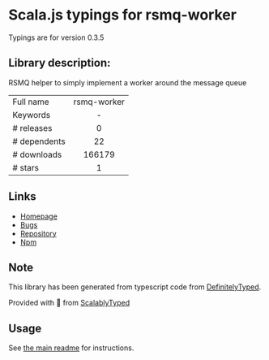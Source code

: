 
# Scala.js typings for rsmq-worker

Typings are for version 0.3.5

## Library description:
RSMQ helper to simply implement a worker around the message queue

|                    |                 |
| ------------------ | :-------------: |
| Full name          | rsmq-worker |
| Keywords           | - |
| # releases         | 0 |
| # dependents       | 22 |
| # downloads        | 166179 |
| # stars            | 1 |

## Links
- [Homepage](https://github.com/mpneuried/rsmq-worker)
- [Bugs](https://github.com/mpneuried/rsmq-worker/issues)
- [Repository](https://github.com/mpneuried/rsmq-worker)
- [Npm](https://www.npmjs.com/package/rsmq-worker)
    


## Note
This library has been generated from typescript code from [DefinitelyTyped](https://definitelytyped.org).

Provided with :purple_heart: from [ScalablyTyped](https://github.com/oyvindberg/ScalablyTyped)

## Usage
See [the main readme](../../readme.md) for instructions.


